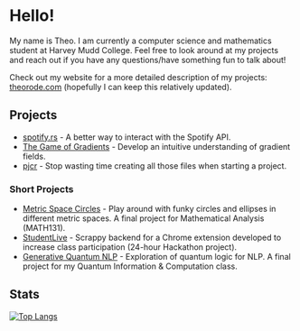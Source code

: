 # Hello! 

My name is Theo. I am currently a computer science and mathematics student at Harvey Mudd College. Feel free to look around at my projects and reach out if you have any questions/have something fun to talk about! 

Check out my website for a more detailed description of my projects: [theorode.com](https://www.theorode.com) (hopefully I can keep this relatively updated).

## Projects 
- [spotify.rs](https://github.com/TheSharkhead2/spotify.rs) - A better way to interact with the Spotify API.
- [The Game of Gradients](https://github.com/TheSharkhead2/The_Game_of_Gradients) - Develop an intuitive understanding of gradient fields.
- [pjcr](https://github.com/TheSharkhead2/Project_Creator_2) - Stop wasting time creating all those files when starting a project.

### Short Projects
- [Metric Space Circles](https://github.com/TheSharkhead2/MATH131_project) - Play around with funky circles and ellipses in different metric spaces. A final project for Mathematical Analysis (MATH131).
- [StudentLive](https://github.com/TheSharkhead2/student_live_backend) - Scrappy backend for a Chrome extension developed to increase class participation (24-hour Hackathon project).
- [Generative Quantum NLP](https://github.com/TheSharkhead2/Generative_Quantum_Model) - Exploration of quantum logic for NLP. A final project for my Quantum Information & Computation class. 

## Stats

[![Top Langs](https://github-readme-stats.vercel.app/api/top-langs/?username=TheSharkhead2&theme=react&layout=compact&hide=TeX,html,jupyter%20notebook)](https://github.com/anuraghazra/github-readme-stats)


